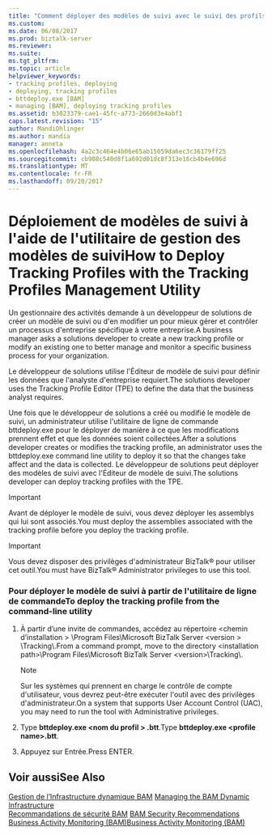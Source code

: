 ```yaml
---
title: "Comment déployer des modèles de suivi avec le suivi des profils d’utilitaire de gestion | Documents Microsoft"
ms.custom: 
ms.date: 06/08/2017
ms.prod: biztalk-server
ms.reviewer: 
ms.suite: 
ms.tgt_pltfrm: 
ms.topic: article
helpviewer_keywords:
- tracking profiles, deploying
- deploying, tracking profiles
- bttdeploy.exe [BAM]
- managing [BAM], deploying tracking profiles
ms.assetid: b3023379-cae1-45fc-a773-2660d3e4abf1
caps.latest.revision: "15"
author: MandiOhlinger
ms.author: mandia
manager: anneta
ms.openlocfilehash: 4a2c3c464e4b06e65ab15059da6ec3c36179ff25
ms.sourcegitcommit: cb908c540d8f1a692d01dc8f313e16cb4b4e696d
ms.translationtype: MT
ms.contentlocale: fr-FR
ms.lasthandoff: 09/20/2017
---
```

# <a name="how-to-deploy-tracking-profiles-with-the-tracking-profiles-management-utility"></a><span data-ttu-id="16834-102">Déploiement de modèles de suivi à l'aide de l'utilitaire de gestion des modèles de suivi</span><span class="sxs-lookup"><span data-stu-id="16834-102">How to Deploy Tracking Profiles with the Tracking Profiles Management Utility</span></span>
<span data-ttu-id="16834-103">Un gestionnaire des activités demande à un développeur de solutions de créer un modèle de suivi ou d'en modifier un pour mieux gérer et contrôler un processus d'entreprise spécifique à votre entreprise.</span><span class="sxs-lookup"><span data-stu-id="16834-103">A business manager asks a solutions developer to create a new tracking profile or modify an existing one to better manage and monitor a specific business process for your organization.</span></span>  
  
 <span data-ttu-id="16834-104">Le développeur de solutions utilise l'Éditeur de modèle de suivi pour définir les données que l'analyste d'entreprise requiert.</span><span class="sxs-lookup"><span data-stu-id="16834-104">The solutions developer uses the Tracking Profile Editor (TPE) to define the data that the business analyst requires.</span></span>  
  
 <span data-ttu-id="16834-105">Une fois que le développeur de solutions a créé ou modifié le modèle de suivi, un administrateur utilise l'utilitaire de ligne de commande bttdeploy.exe pour le déployer de manière à ce que les modifications prennent effet et que les données soient collectées.</span><span class="sxs-lookup"><span data-stu-id="16834-105">After a solutions developer creates or modifies the tracking profile, an administrator uses the bttdeploy.exe command line utility to deploy it so that the changes take affect and the data is collected.</span></span> <span data-ttu-id="16834-106">Le développeur de solutions peut déployer des modèles de suivi avec l'Éditeur de modèle de suivi.</span><span class="sxs-lookup"><span data-stu-id="16834-106">The solutions developer can deploy tracking profiles with the TPE.</span></span>  
  
> [!IMPORTANT]
>  <span data-ttu-id="16834-107">Avant de déployer le modèle de suivi, vous devez déployer les assemblys qui lui sont associés.</span><span class="sxs-lookup"><span data-stu-id="16834-107">You must deploy the assemblies associated with the tracking profile before you deploy the tracking profile.</span></span>  
  
> [!IMPORTANT]
>  <span data-ttu-id="16834-108">Vous devez disposer des privilèges d'administrateur BizTalk® pour utiliser cet outil.</span><span class="sxs-lookup"><span data-stu-id="16834-108">You must have BizTalk® Administrator privileges to use this tool.</span></span>  
  
### <a name="to-deploy-the-tracking-profile-from-the-command-line-utility"></a><span data-ttu-id="16834-109">Pour déployer le modèle de suivi à partir de l'utilitaire de ligne de commande</span><span class="sxs-lookup"><span data-stu-id="16834-109">To deploy the tracking profile from the command-line utility</span></span>  
  
1.  <span data-ttu-id="16834-110">À partir d’une invite de commandes, accédez au répertoire \<chemin d’installation > \Program Files\Microsoft BizTalk Server \<version > \Tracking\\.</span><span class="sxs-lookup"><span data-stu-id="16834-110">From a command prompt, move to the directory \<installation path>\Program Files\Microsoft BizTalk Server \<version>\Tracking\\.</span></span>  
  
    > [!NOTE]
    >  <span data-ttu-id="16834-111">Sur les systèmes qui prennent en charge le contrôle de compte d'utilisateur, vous devrez peut-être exécuter l'outil avec des privilèges d'administrateur.</span><span class="sxs-lookup"><span data-stu-id="16834-111">On a system that supports User Account Control (UAC), you may need to run the tool with Administrative privileges.</span></span>  
  
2.  <span data-ttu-id="16834-112">Type **bttdeploy.exe \<nom du profil > .btt**.</span><span class="sxs-lookup"><span data-stu-id="16834-112">Type **bttdeploy.exe \<profile name>.btt**.</span></span>  
  
3.  <span data-ttu-id="16834-113">Appuyez sur Entrée.</span><span class="sxs-lookup"><span data-stu-id="16834-113">Press ENTER.</span></span>  
  
## <a name="see-also"></a><span data-ttu-id="16834-114">Voir aussi</span><span class="sxs-lookup"><span data-stu-id="16834-114">See Also</span></span>  
 <span data-ttu-id="16834-115">[Gestion de l’Infrastructure dynamique BAM](../core/managing-the-bam-dynamic-infrastructure.md) </span><span class="sxs-lookup"><span data-stu-id="16834-115">[Managing the BAM Dynamic Infrastructure](../core/managing-the-bam-dynamic-infrastructure.md) </span></span>  
 <span data-ttu-id="16834-116">[Recommandations de sécurité BAM](../core/bam-security-recommendations.md) </span><span class="sxs-lookup"><span data-stu-id="16834-116">[BAM Security Recommendations](../core/bam-security-recommendations.md) </span></span>  
 [<span data-ttu-id="16834-117">Business Activity Monitoring (BAM)</span><span class="sxs-lookup"><span data-stu-id="16834-117">Business Activity Monitoring (BAM)</span></span>](../core/business-activity-monitoring-bam.md)